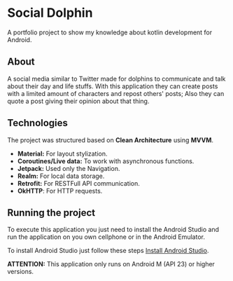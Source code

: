 # Social Dolphin
A portfolio project to show my knowledge about kotlin development for Android.

## About

A social media similar to Twitter made for dolphins to communicate and talk about their day and life stuffs.
With this application they can create posts with a limited amount of characters and repost others' posts; Also they can quote a post giving their opinion about that thing.

## Technologies

The project was structured based on **Clean Architecture** using **MVVM**.

- **Material:** For layout stylization.
- **Coroutines/Live data:** To work with asynchronous functions.
- **Jetpack:** Used only the Navigation.
- **Realm:** For local data storage.
- **Retrofit:** For RESTFull API communication.
- **OkHTTP**: For HTTP requests.

## Running the project

To execute this application you just need to install the Android Studio and run the application on you own cellphone or in the Android Emulator.

To install Android Studio just follow these steps  [Install Android Studio](https://developer.android.com/studio/install).

**ATTENTION:**  This application only runs on Android M (API 23) or higher versions.